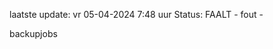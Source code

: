 laatste update: 
vr 05-04-2024  7:48   uur 
Status: FAALT - fout - 
<div class="service R">backupjobs</div>